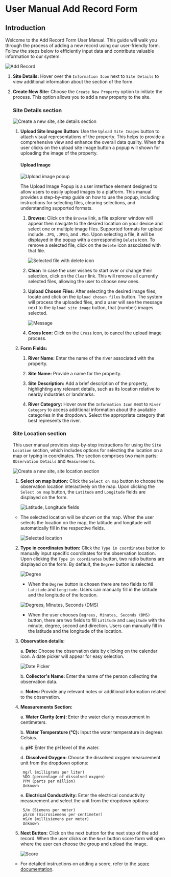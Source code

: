 # User Manual Add Record Form

## Introduction

Welcome to the Add Record Form User Manual. This guide will walk you through the process of adding a new record using our user-friendly form. Follow the steps below to efficiently input data and contribute valuable information to our system.

![Add Record](./img/add-record-1.png)

1. **Site Details:** Hover over the `Information Icon` next to `Site Details` to view additional information about the section of the form.

2. **Create New Site:** Choose the `Create New Property` option to initiate the process. This option allows you to add a new property to the site.

    ### Site Details section

    ![Create a new site, site details section](./img/add-record-2.png)

    1. **Upload Site Images Button:** Use the `Upload Site Images` button to attach visual representations of the property. This helps to provide a comprehensive view and enhance the overall data quality. When the user clicks on the upload site image button a popup will shown for uploading the image of the property.

        #### Upload Image

        ![Upload image popup](./img/add-record-3.png)

        The Upload Image Popup is a user interface element designed to allow users to easily upload images to a platform. This manual provides a step-by-step guide on how to use the popup, including instructions for selecting files, clearing selections, and understanding supported formats.

        1. **Browse:** Click on the `Browse` link, a file explorer window will appear then navigate to the desired location on your device and select one or multiple image files. Supported formats for upload include `.JPG`, `.JPEG`, and `.PNG`. Upon selecting a file, it will be displayed in the popup with a corresponding `Delete` icon. To remove a selected file, click on the `Delete` icon associated with that file.

            ![Selected file with delete icon](./img/add-record-5.png)

        2. **Clear:** In case the user wishes to start over or change their selection, click on the `Clear` link. This will remove all currently selected files, allowing the user to choose new ones.

        3. **Upload Chosen Files:** After selecting the desired image files, locate and click on the `Upload chosen files` button. The system will process the uploaded files, and a user will see the message next to the `Upload site image` button, that (number) images selected.

            ![Message](./img/add-record-4.png)
        
        4. **Cross Icon:** Click on the `Cross` icon, to cancel the upload image process.

    2. **Form Fields:**

        1. **River Name:** Enter the name of the river associated with the property.

        2. **Site Name:** Provide a name for the property.

        3. **Site Description:** Add a brief description of the property, highlighting any relevant details, such as its location relative to nearby industries or landmarks.

        4. **River Category:** Hover over the `Information Icon` next to `River Category` to access additional information about the available categories in the dropdown. Select the appropriate category that best represents the river.
    
    ### Site Location section

    This user manual provides step-by-step instructions for using the `Site Location` section, which includes options for selecting the location on a map or typing in coordinates. The section comprises two main parts: `Observation Details` and `Measurements`.

    ![Create a new site, site location section](./img/add-record-6.png)

    1. **Select on map button:** Click the `Select on map` button to choose the observation location interactively on the map. Upon clicking the `Select on map` button, the `Latitude` and `Longitude` fields are displayed on the form.

        ![Latitude, Longitude fields](./img/add-record-7.png)
    
    - The selected location will be shown on the map. When the user selects the location on the map, the latitude and longitude will automatically fill in the respective fields.

        ![Selected location](./img/add-record-8.png)

    2. **Type in coordinates button:** Click the `Type in coordinates` button to manually input specific coordinates for the observation location. Upon clicking the `Type in coordinates` button, two radio buttons are displayed on the form. By default, the `Degree` button is selected.

        ![Degree](./img/add-record-9.png)

        - When the `Degree` button is chosen there are two fields to fill `Latitude` and `Longitude`. Users can manually fill in the latitude and the longitude of the location.

        ![Degrees, Minutes, Seconds (DMS)](./img/add-record-10.png)

        - When the user chooses `Degrees, Minutes, Seconds (DMS)` button, there are two fields to fill `Latitude` and `Longitude` with the minute, degree, second and direction. Users can manually fill in the latitude and the longitude of the location.
    
    3. **Observation details:**

        a. **Date:** Choose the observation date by clicking on the calendar icon. A date picker will appear for easy selection.

        ![Date Picker](./img/add-record-11.png)

        b. **Collector's Name:** Enter the name of the person collecting the observation data.

        c. **Notes:** Provide any relevant notes or additional information related to the observation.
    
    4. **Measurements Section:**

        a. **Water Clarity (cm):** Enter the water clarity measurement in centimeters.

        b. **Water Temperature (°C):** Input the water temperature in degrees Celsius.

        c. **pH:** Enter the pH level of the water.

        d. **Dissolved Oxygen:** Choose the dissolved oxygen measurement unit from the dropdown options:

            mg/l (milligrams per liter)
            %DO (percentage of dissolved oxygen)
            PPM (parts per million)
            Unknown
        
        e. **Electrical Conductivity:** Enter the electrical conductivity measurement and select the unit from the dropdown options:

            S/m (Siemens per meter)
            µS/cm (microsiemens per centimeter)
            mS/m (millisiemens per meter)
            Unknown

    5. **Next Button:** Click on the next button for the next step of the add record. When the user clicks on the `Next` button score form will open where the user can choose the group and upload the image.

        ![Score](./img/add-record-12.png)
    
    - For detailed instructions on adding a score, refer to the [score documentation](../upload/score.md).
